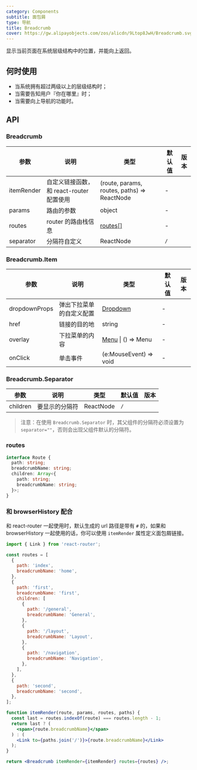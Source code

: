 ```yaml
---
category: Components
subtitle: 面包屑
type: 导航
title: Breadcrumb
cover: https://gw.alipayobjects.com/zos/alicdn/9Ltop8JwH/Breadcrumb.svg
---
```


显示当前页面在系统层级结构中的位置，并能向上返回。

## 何时使用

- 当系统拥有超过两级以上的层级结构时；
- 当需要告知用户『你在哪里』时；
- 当需要向上导航的功能时。

## API

### Breadcrumb

| 参数 | 说明 | 类型 | 默认值 | 版本 |
| --- | --- | --- | --- | --- |
| itemRender | 自定义链接函数，和 react-router 配置使用 | (route, params, routes, paths) => ReactNode | - |  |
| params | 路由的参数 | object | - |  |
| routes | router 的路由栈信息 | [routes\[\]](#routes) | - |  |
| separator | 分隔符自定义 | ReactNode | `/` |  |

### Breadcrumb.Item

| 参数 | 说明 | 类型 | 默认值 | 版本 |
| --- | --- | --- | --- | --- |
| dropdownProps | 弹出下拉菜单的自定义配置 | [Dropdown](/components/dropdown) | - |  |
| href | 链接的目的地 | string | - |  |
| overlay | 下拉菜单的内容 | [Menu](/components/menu) \| () => Menu | - |  |
| onClick | 单击事件 | (e:MouseEvent) => void | - |  |

### Breadcrumb.Separator

| 参数 | 说明 | 类型 | 默认值 | 版本 |
| --- | --- | --- | --- | --- |
| children | 要显示的分隔符 | ReactNode | `/` |  |

> 注意：在使用 `Breadcrumb.Separator` 时，其父组件的分隔符必须设置为 `separator=""`，否则会出现父组件默认的分隔符。

### routes

```ts
interface Route {
  path: string;
  breadcrumbName: string;
  children: Array<{
    path: string;
    breadcrumbName: string;
  }>;
}
```

### 和 browserHistory 配合

和 react-router 一起使用时，默认生成的 url 路径是带有 `#` 的，如果和 browserHistory 一起使用的话，你可以使用 `itemRender` 属性定义面包屑链接。

```jsx
import { Link } from 'react-router';

const routes = [
  {
    path: 'index',
    breadcrumbName: 'home',
  },
  {
    path: 'first',
    breadcrumbName: 'first',
    children: [
      {
        path: '/general',
        breadcrumbName: 'General',
      },
      {
        path: '/layout',
        breadcrumbName: 'Layout',
      },
      {
        path: '/navigation',
        breadcrumbName: 'Navigation',
      },
    ],
  },
  {
    path: 'second',
    breadcrumbName: 'second',
  },
];

function itemRender(route, params, routes, paths) {
  const last = routes.indexOf(route) === routes.length - 1;
  return last ? (
    <span>{route.breadcrumbName}</span>
  ) : (
    <Link to={paths.join('/')}>{route.breadcrumbName}</Link>
  );
}

return <Breadcrumb itemRender={itemRender} routes={routes} />;
```
